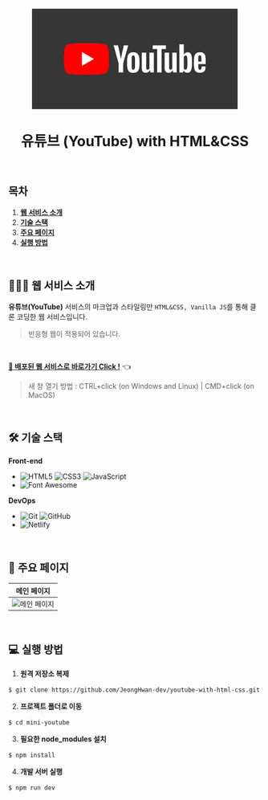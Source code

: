 <div align="center">
  <br />
  <img src="./readme-assets/youtube_logo.png" alt="YouTube" height="200px" />
  <br />
  <h1>유튜브 (YouTube) with HTML&CSS</h1>
  <br />
</div>

## 목차

1. [**웹 서비스 소개**](#1)
2. [**기술 스택**](#2)
3. [**주요 페이지**](#3)
4. [**실행 방법**](#4)

<br />

<div id='1'></div>

## 💁🏻‍♂ 웹 서비스 소개

**유튜브(YouTube)** 서비스의 마크업과 스타일링만 `HTML&CSS, Vanilla JS`를 통해 클론 코딩한 웹 서비스입니다.

> 반응형 웹이 적용되어 있습니다.

<br />

[**🔗 배포된 웹 서비스로 바로가기 Click !**]() 👈

> 새 창 열기 방법 : CTRL+click (on Windows and Linux) | CMD+click (on MacOS)

<br />

<div id='2'></div>

## 🛠 기술 스택

**Front-end**

- ![HTML5](https://img.shields.io/badge/-HTML5-E34F26?&logo=html5&logoColor=white) ![CSS3](https://img.shields.io/badge/-CSS3-1572B6?&logo=css3&logoColor=white) ![JavaScript](https://img.shields.io/badge/-JavaScript-F7DF1E?&logo=javascript&logoColor=white)
- ![Font Awesome](https://img.shields.io/badge/-Font_Awesome-339AF0?&logo=FontAwesome&logoColor=white)

**DevOps**

- ![Git](https://img.shields.io/badge/-Git-F05032?&logo=git&logoColor=white) ![GitHub](https://img.shields.io/badge/-GitHub-181717?&logo=github&logoColor=white)
- ![Netlify](https://img.shields.io/badge/-Netlify-00C7B7?&logo=netlify&logoColor=white)

<br />

<div id='3'></div>

## 📄 주요 페이지

|                   메인 페이지                   |
| :---------------------------------------------: |
| <img src="" alt="메인 페이지" width="1000px" /> |

<br />

<div id='4'></div>

## 💻 실행 방법

1. **원격 저장소 복제**

```bash
$ git clone https://github.com/JeongHwan-dev/youtube-with-html-css.git
```

2. **프로젝트 폴더로 이동**

```bash
$ cd mini-youtube
```

3. **필요한 node_modules 설치**

```bash
$ npm install
```

4. **개발 서버 실행**

```bash
$ npm run dev
```
